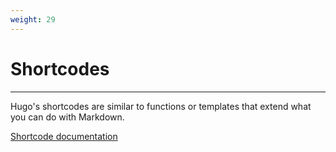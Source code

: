 ```yaml
---
weight: 29
---
```


# Shortcodes

---

Hugo's shortcodes are similar to functions or templates that extend what you can do with Markdown.

[Shortcode documentation](https://gohugo.io/content-management/shortcodes/)